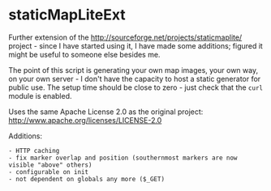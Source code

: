 staticMapLiteExt
================

Further extension of the http://sourceforge.net/projects/staticmaplite/ project - since I have started using it, I have made some additions; figured it might be useful to someone else besides me.

The point of this script is generating your own map images, your own way, on your own server - I don't have the capacity to host a static generator for public use. The setup time should be close to zero - just check that the `curl` module is enabled.

Uses the same Apache License 2.0 as the original project: http://www.apache.org/licenses/LICENSE-2.0

Additions:

    - HTTP caching
    - fix marker overlap and position (southernmost markers are now visible "above" others)
    - configurable on init
	- not dependent on globals any more ($_GET)